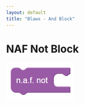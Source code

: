 ```yaml
---
layout: default
title: "Blawx - And Block"
---
```

# NAF Not Block
![naf not block](../img/naf_not.png "NAF Not Block")